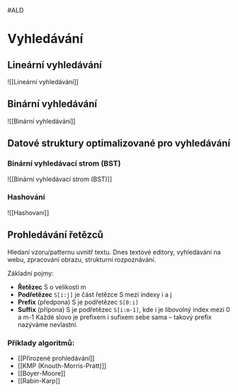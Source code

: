 #ALD
# Vyhledávání

## Lineární vyhledávání
![[Lineární vyhledávání]]

## Binární vyhledávání
![[Binární vyhledávání]]

## Datové struktury optimalizované pro vyhledávání

### Binární vyhledávací strom (BST)
![[Binární vyhledávací strom (BST)]]

### Hashování
![[Hashovaní]]

## Prohledávání řetězců
Hledaní vzoru/patternu uvnitř textu. Dnes textové editory, vyhledávání na webu, zpracování obrazu, strukturní rozpoznávání. 

Základní pojmy:
- **Řetězec** S o velikosti m
- **Podřetězec** `S[i:j]` je část řetězce S mezi indexy i a j
- **Prefix** (předpona) S je podřetězec `S[0:i]`
- **Suffix** (přípona) S je podřetězec `S[i:m-1]`, kde i je libovolný index mezi 0 a m-1
Každé slovo je prefixem i sufixem sebe sama – takový prefix nazýváme nevlastní.

### Příklady algoritmů:
- [[Přirozené prohledávání]]
- [[KMP (Knouth-Morris-Pratt)]]
- [[Boyer-Moore]]
- [[Rabin-Karp]]